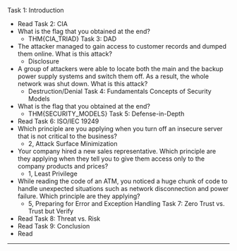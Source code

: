 Task 1: Introduction
- Read
Task 2: CIA
- What is the flag that you obtained at the end?
	- THM{CIA_TRIAD}
Task 3: DAD
- The attacker managed to gain access to customer records and dumped them online. What is this attack?
	- Disclosure
- A group of attackers were able to locate both the main and the backup power supply systems and switch them off. As a result, the whole network was shut down. What is this attack?
	- Destruction/Denial
Task 4: Fundamentals Concepts of Security Models
- What is the flag that you obtained at the end?
	- THM{SECURITY_MODELS}
Task 5: Defense-in-Depth
- Read
Task 6: ISO/IEC 19249
- Which principle are you applying when you turn off an insecure server that is not critical to the business?
	- 2, Attack Surface Minimization
- Your company hired a new sales representative. Which principle are they applying when they tell you to give them access only to the company products and prices?
	- 1, Least Privilege
- While reading the code of an ATM, you noticed a huge chunk of code to handle unexpected situations such as network disconnection and power failure. Which principle are they applying?
	- 5, Preparing for Error and Exception Handling
Task 7: Zero Trust vs. Trust but Verify
- Read
Task 8: Threat vs. Risk
- Read
Task 9: Conclusion
- Read

___
